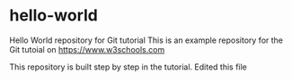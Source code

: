 # hello-world
Hello World repository for Git tutorial
This is an example repository for the Git tutoial on https://www.w3schools.com

This repository is built step by step in the tutorial.
Edited this file
